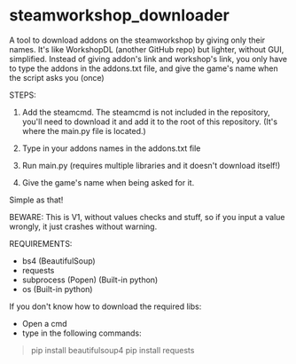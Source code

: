# steamworkshop_downloader
 A tool to download addons on the steamworkshop by giving only their names.
 It's like WorkshopDL (another GitHub repo) but lighter, without GUI, simplified.
 Instead of giving addon's link and workshop's link, you only have to type the addons in the addons.txt file, and give the game's name when the script asks you (once)

STEPS:
 1. Add the steamcmd.
 The steamcmd is not included in the repository, you'll need to download it and add it to the root of this repository.
 (It's where the main.py file is located.)

 2. Type in your addons names in the addons.txt file
 
 3. Run main.py (requires multiple libraries and it doesn't download itself!)
 
 4. Give the game's name when being asked for it.
 
 Simple as that!

 BEWARE: This is V1, without values checks and stuff, so if you input a value wrongly, it just crashes without warning.


REQUIREMENTS:
- bs4 (BeautifulSoup)
- requests
- subprocess (Popen) (Built-in python)
-  os (Built-in python)

If you don't know how to download the required libs:
- Open a cmd
- type in the following commands:
> pip install beautifulsoup4
> pip install requests
> 
